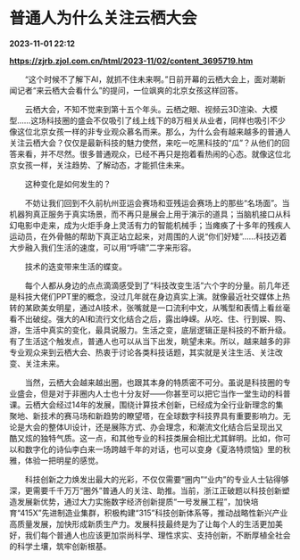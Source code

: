 # 普通人为什么关注云栖大会

**2023-11-01 22:12**

**https://zjrb.zjol.com.cn/html/2023-11/02/content_3695719.htm**

　　“这个时候不了解下AI，就抓不住未来啊。”日前开幕的云栖大会上，面对潮新闻记者“来云栖大会看什么”的提问，一位飒爽的北京女孩这样回答。

　　云栖大会，不知不觉来到第十五个年头。云栖之眼、视频云3D渲染、大模型……这场科技圈的盛会不仅吸引了线上线下的8万相关从业者，同样也吸引不少像这位北京女孩一样的非专业观众慕名而来。那么，为什么会有越来越多的普通人关注云栖大会？仅仅是最新科技的魅力使然，来吃一吃黑科技的“瓜”？从他们的回答来看，并不尽然。很多普通观众，已经不再只是抱着看热闹的心态。就像这位北京女孩一样，关注趋势、了解动态，才能抓住未来。

　　这种变化是如何发生的？

　　不妨让我们回到不久前杭州亚运会赛场和亚残运会赛场上的那些“名场面”。当机器狗真正服务于真实场景，而不再只是展会上用于演示的道具；当脑机接口从科幻电影中走来，成为火炬手身上灵活有力的智能机械手；当瘫痪了十多年的残疾人运动员，在外骨骼的帮助下真正站立起来，对周围的人说“你们好矮”……科技迈着大步融入我们生活的速度，可以用“呼啸”二字来形容。

　　技术的迭变带来生活的蝶变。

　　每个人都从身边的点点滴滴感受到了“科技改变生活”六个字的分量。前几年还是科技大佬们PPT里的概念，没过几年就在身边真实上演。就像最近社交媒体上热转的某欧美女明星，通过AI技术，张嘴就是一口流利中文，从嘴型和表情上看丝毫看不出破绽。强大的AI和流行文化结合之后，露出峥嵘。从吃、住、行到娱、购、游，生活中真实的变化，最具说服力。生活之变，底层逻辑正是科技的不断升级。有了生活这个触发点，普通人也可以从当下出发，眺望未来。所以，越来越多的非专业观众来到云栖大会、热衷于讨论各类科技话题，其实就是关注生活、关注改变、关注未来。

　　当然，云栖大会越来越出圈，也跟其本身的特质密不可分。虽说是科技圈的专业盛会，但是对于非圈内人士也十分友好——你甚至可以把它当作一堂生动的科普课。云栖大会经过14年的发展，围绕计算技术创新，已经成为全行业新理念的集聚地、新技术的赛马场和新趋势的瞭望塔，在全球数字科技界具有重要影响力。无论是大会的整体UI设计，还是展陈方式、办会理念，和潮流文化结合后呈现出又酷又炫的独特气质。这一点，和其他专业的科技类展会相比尤其鲜明。比如，你可以和数字化的诗仙李白来一场跨越千年的对话，也可以变身《夏洛特烦恼》里的秋雅，体验一把明星的感觉。

　　科技创新之力焕发出最大的光彩，不仅仅需要“圈内”“业内”的专业人士钻得够深，更需要千千万万“圈外”普通人的关注、助推。当前，浙江正破题以科技创新塑造发展新优势，通过大力实施数字经济创新提质“一号发展工程”，加快培育“415X”先进制造业集群，积极构建“315”科技创新体系等，推动战略性新兴产业高质量发展，加快形成新质生产力。发展科技最终是为了让每个人的生活更加美好，我们每个普通人也应该更加崇尚科学、理性求实、支持创新，不断厚植全社会的科学土壤，筑牢创新根基。